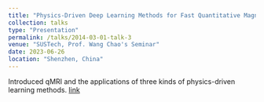 ```yaml
---
title: "Physics-Driven Deep Learning Methods for Fast Quantitative Magnetic Resonance Imaging"
collection: talks
type: "Presentation"
permalink: /talks/2014-03-01-talk-3
venue: "SUSTech, Prof. Wang Chao's Seminar"
date: 2023-06-26
location: "Shenzhen, China"
---
```


Introduced qMRI and the applications of three kinds of physics-driven learning methods. [link](http://xtwusamantha.github.io/files/Seminar-Physics-Driven.pdf)
